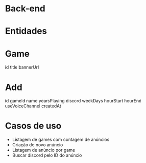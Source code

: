 # Back-end

# Entidades

# Game

id
title
bannerUrl

# Add

id
gameId
name
yearsPlaying
discord 
weekDays
hourStart
hourEnd
useVoiceChannel
createdAt
 
# Casos de uso

- Listagem de games com contagem de anúncios
- Criação de novo anúncio
- Listagem de anúncio por game
- Buscar discord pelo ID do anúncio